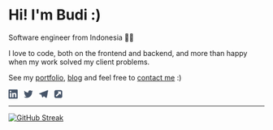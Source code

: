 # Hi! I'm Budi :)

Software engineer from Indonesia 👨‍💻

I love to code, both on the frontend and backend, and more than happy when my work solved my client problems.

See my [portfolio](https://budi.day/dev/ "budi's dev/project"), [blog](https://budi.day/posts/ "budi's blog") and feel free to [contact me](https://budi.day/about/#contact "budi's contact") :)

<a href="https://linkedin.com/in/budimanfajarf" target="_blank" title="linkedin"><img align="center" src="/icons/linkedin.svg" alt="linkedin" height="18"/></a> &nbsp;
<a href="https://twitter.com/budimanfajarf" target="_blank" title="twitter"><img align="center" src="/icons/twitter.svg" alt="linkedin" height="18"/></a> &nbsp;
<a href="https://t.me/budimanfajarf" target="_blank" title="telegram"><img align="center" src="/icons/telegram.svg" alt="web" height="18"/></a> &nbsp;
<a href="https://budi.day" target="_blank" title="website"><img align="center" src="/icons/external-link.svg" alt="web" height="18"/></a> &nbsp;

---

[![GitHub Streak](https://streak-stats.demolab.com?user=budimanfajarf&theme=nord)](https://git.io/streak-stats)

<!--

### Hi there 👋

**budimanfajarf/budimanfajarf** is a ✨ _special_ ✨ repository because its `README.md` (this file) appears on your GitHub profile.

Here are some ideas to get you started:

- 🔭 I’m currently working on ...
- 🌱 I’m currently learning ...
- 👯 I’m looking to collaborate on ...
- 🤔 I’m looking for help with ...
- 💬 Ask me about ...
- 📫 How to reach me: ...
- 😄 Pronouns: ...
- ⚡ Fun fact: ...
-->
